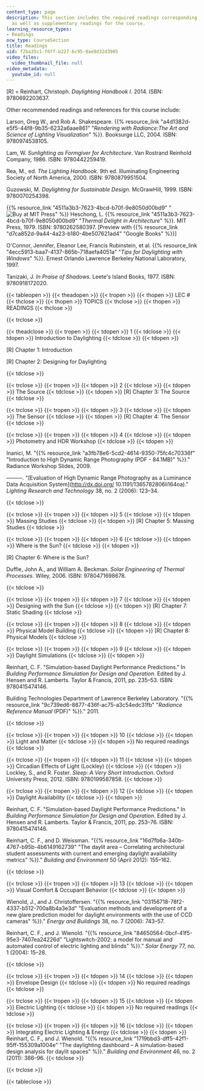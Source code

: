 ```yaml
---
content_type: page
description: This section includes the required readings corresponding to each lecture,
  as well as supplementary readings for the course.
learning_resource_types:
- Readings
ocw_type: CourseSection
title: Readings
uid: f2ba35c1-f6ff-b227-6c95-0ae9d32d3905
video_files:
  video_thumbnail_file: null
video_metadata:
  youtube_id: null
---
```


\[R\] = Reinhart, Christoph. _Daylighting Handbook I_. 2014. ISBN: 9780692203637.

Other recommended readings and references for this course include:

Larson, Greg W., and Rob A. Shakespeare. {{% resource_link "a4d1382d-e5f5-44f8-9b35-6232a6aae861" "_Rendering with Radiance:The Art and Science of Lighting Visualization_" %}}. Booksurge LLC, 2004. ISBN: 9780974538105.

Lam, W. _Sunlighting as Formgiver for Architecture_. Van Rostrand Reinhold Company, 1986. ISBN: 9780442259419.

Rea, M., ed. _The Lighting Handbook_. 9th ed. Illuminating Engineering Society of North America, 2000. ISBN: 9780879951504.

Guzowski, M. _Daylighting for Sustainable Design_. McGrawHill, 1999. ISBN: 9780070254398.

{{% resource_link "4511a3b3-7623-4bcd-b70f-9e8050d00bd9" "![Buy at MIT Press](/images/mp_logo.gif)" %}} Heschong, L. {{% resource_link "4511a3b3-7623-4bcd-b70f-9e8050d00bd9" "_Thermal Delight in Architecture_" %}}. MIT Press, 1979. ISBN: 9780262580397. \[Preview with {{% resource_link "d7ca852d-9a44-4a23-b180-4be507621ad4" "Google Books" %}}\]

O'Connor, Jennifer, Eleanor Lee, Francis Rubinstein, et al. {{% resource_link "4ecc5913-baa7-4137-865b-718aefa4051a" "_Tips for Daylighting with Windows_" %}}. Ernest Orlando Lawrence Berkeley National Laboratory, 1997.

Tanizaki, J. _In Praise of Shadows_. Leete's Island Books, 1977. ISBN: 9780918172020.

{{< tableopen >}}
{{< theadopen >}}
{{< tropen >}}
{{< thopen >}}
LEC #
{{< thclose >}}
{{< thopen >}}
TOPICS
{{< thclose >}}
{{< thopen >}}
READINGS
{{< thclose >}}

{{< trclose >}}

{{< theadclose >}}
{{< tropen >}}
{{< tdopen >}}
1
{{< tdclose >}}
{{< tdopen >}}
Introduction to Daylighting
{{< tdclose >}}
{{< tdopen >}}


\[R\] Chapter 1: Introduction

\[R\] Chapter 2: Designing for Daylighting


{{< tdclose >}}

{{< trclose >}}
{{< tropen >}}
{{< tdopen >}}
2
{{< tdclose >}}
{{< tdopen >}}
The Source
{{< tdclose >}}
{{< tdopen >}}
\[R\] Chapter 3: The Source
{{< tdclose >}}

{{< trclose >}}
{{< tropen >}}
{{< tdopen >}}
3
{{< tdclose >}}
{{< tdopen >}}
The Sensor
{{< tdclose >}}
{{< tdopen >}}
\[R\] Chapter 4: The Sensor
{{< tdclose >}}

{{< trclose >}}
{{< tropen >}}
{{< tdopen >}}
4
{{< tdclose >}}
{{< tdopen >}}
Photometry and HDR Workshop
{{< tdclose >}}
{{< tdopen >}}


Inanici, M. "{{% resource_link "a3fb78e6-5cd2-4614-9350-75fc4c70336f" "Introduction to High Dynamic Range Photography (PDF - 84.1MB)" %}}." Radiance Workshop Slides, 2009.

———. "[Evaluation of High Dynamic Range Photography as a Luminance Data Acquisition System](http://dx.doi.org/ 10.1191/1365782806li164oa)." _Lighting Research and Technology_ 38, no. 2 (2006): 123–34.


{{< tdclose >}}

{{< trclose >}}
{{< tropen >}}
{{< tdopen >}}
5
{{< tdclose >}}
{{< tdopen >}}
Massing Studies
{{< tdclose >}}
{{< tdopen >}}
\[R\] Chapter 5: Massing Studies
{{< tdclose >}}

{{< trclose >}}
{{< tropen >}}
{{< tdopen >}}
6
{{< tdclose >}}
{{< tdopen >}}
Where is the Sun?
{{< tdclose >}}
{{< tdopen >}}


\[R\] Chapter 6: Where is the Sun?

Duffie, John A., and William A. Beckman. _Solar Engineering of Thermal Processes_. Wiley, 2006. ISBN: 9780471698678.


{{< tdclose >}}

{{< trclose >}}
{{< tropen >}}
{{< tdopen >}}
7
{{< tdclose >}}
{{< tdopen >}}
Designing with the Sun
{{< tdclose >}}
{{< tdopen >}}
\[R\] Chapter 7: Static Shading
{{< tdclose >}}

{{< trclose >}}
{{< tropen >}}
{{< tdopen >}}
8
{{< tdclose >}}
{{< tdopen >}}
Physical Model Building
{{< tdclose >}}
{{< tdopen >}}
\[R\] Chapter 8: Physical Models
{{< tdclose >}}

{{< trclose >}}
{{< tropen >}}
{{< tdopen >}}
9
{{< tdclose >}}
{{< tdopen >}}
Daylight Simulations
{{< tdclose >}}
{{< tdopen >}}


Reinhart, C. F. "Simulation-based Daylight Performance Predictions." In _Building Performance Simulation for Design and Operation_. Edited by J. Hensen and R. Lamberts. Taylor & Francis, 2011, pp. 235–53. ISBN: 9780415474146.

Building Technologies Department of Lawrence Berkeley Laboratory. "{{% resource_link "9c739ed6-8677-436f-ac75-a3c54edc31fb" "_Radiance Reference Manual_ (PDF)" %}}." 2011.


{{< tdclose >}}

{{< trclose >}}
{{< tropen >}}
{{< tdopen >}}
10
{{< tdclose >}}
{{< tdopen >}}
Light and Matter
{{< tdclose >}}
{{< tdopen >}}
No required readings
{{< tdclose >}}

{{< trclose >}}
{{< tropen >}}
{{< tdopen >}}
11
{{< tdclose >}}
{{< tdopen >}}
Circadian Effects of Light (Lockley)
{{< tdclose >}}
{{< tdopen >}}
Lockley, S., and R. Foster. _Sleep: A Very Short Introduction_. Oxford University Press, 2012. ISBN: 9780199587858.
{{< tdclose >}}

{{< trclose >}}
{{< tropen >}}
{{< tdopen >}}
12
{{< tdclose >}}
{{< tdopen >}}
Daylight Availability
{{< tdclose >}}
{{< tdopen >}}


Reinhart, C. F. "Simulation-based Daylight Performance Predictions." In _Building Performance Simulation for Design and Operation_. Edited by J. Hensen and R. Lamberts. Taylor & Francis, 2011, pp. 253–76. ISBN: 9780415474146.

Reinhart, C. F., and D. Weissman. "{{% resource_link "16d7fb6a-340b-4767-b95b-4b6149162739" "The daylit area – Correlating architectural student assessments with current and emerging daylight availability metrics" %}}." _Building and Environment_ 50 (April 2012): 155–162.


{{< tdclose >}}

{{< trclose >}}
{{< tropen >}}
{{< tdopen >}}
13
{{< tdclose >}}
{{< tdopen >}}
Visual Comfort & Occupant Behavior
{{< tdclose >}}
{{< tdopen >}}


Wienold, J., and J. Christoffersen. "{{% resource_link "03156718-78f2-4337-b512-700a8b4a3e3d" "Evaluation methods and development of a new glare prediction model for daylight environments with the use of CCD cameras" %}}." _Energy and Buildings_ 38, no. 7 (2006): 743–57.

Reinhart, C. F., and J. Wienold. "{{% resource_link "84650564-0bcf-41f5-95e3-7407ea24226d" "Lightswitch-2002: a model for manual and automated control of electric lighting and blinds" %}}." _Solar Energy_ 77, no. 1 (2004): 15–28.


{{< tdclose >}}

{{< trclose >}}
{{< tropen >}}
{{< tdopen >}}
14
{{< tdclose >}}
{{< tdopen >}}
Envelope Design
{{< tdclose >}}
{{< tdopen >}}
No required readings
{{< tdclose >}}

{{< trclose >}}
{{< tropen >}}
{{< tdopen >}}
15
{{< tdclose >}}
{{< tdopen >}}
Electric Lighting
{{< tdclose >}}
{{< tdopen >}}
No required readings
{{< tdclose >}}

{{< trclose >}}
{{< tropen >}}
{{< tdopen >}}
16
{{< tdclose >}}
{{< tdopen >}}
Integrating Electric Lighting & Energy
{{< tdclose >}}
{{< tdopen >}}
Reinhart, C. F., and J. Wienold. "{{% resource_link "1719bbd3-dff5-42f1-95ff-155309a1004e" "The daylighting dashboard – A simulation-based design analysis for daylit spaces" %}}." _Building and Environment_ 46, no. 2 (2011): 386–96.
{{< tdclose >}}

{{< trclose >}}

{{< tableclose >}}